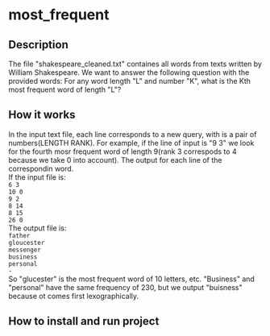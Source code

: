 # most_frequent

## Description

The file "shakespeare_cleaned.txt" containes all words from texts written by William Shakespeare. We want to answer the following question with the
provided words: For any word length "L" and number "K", what is the Kth most frequent word of length "L"?

## How it works

In the input text file, each line corresponds to a new query, with is a pair of numbers(LENGTH RANK). For example, if the line of input is "9 3" we look
for the fourth mosr frequent word of length 9(rank 3 correspods to 4 because we take 0 into account). The output for each line of the correspondin word. \
If the input file is:  \
    ```
    6 3
    ```
    \
    ```
    10 0
    ``` 
    \
    ```
    9 2
    ```
    \
    ```
    8 14
    ```
    \
    ```
    8 15
    ```
    \
    ```
    26 0
    ```
    \
The output file is:  \
     ```
    father
    ```
    \
    ```
    gloucester
    ``` 
    \
    ```
    messenger
    ```
    \
    ```
    business
    ```
    \
    ```
    personal
    ```
    \
    ```
    -
    ```
    \
So "glucester" is the most frequent word of 10 letters, etc. "Business" and "personal" have the same frequency of 230, but we output "buisness"
because ot comes first lexographically.

## How to install and run project
